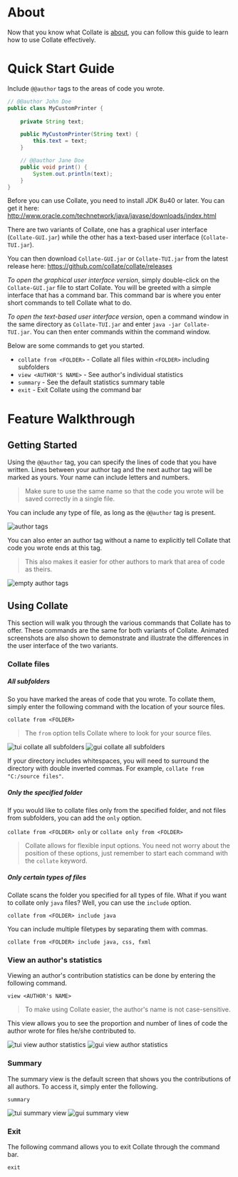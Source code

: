 # About
Now that you know what Collate is [about](../README.md), you can follow this guide to learn how to use Collate effectively.

# Quick Start Guide
Include `@@author` tags to the areas of code you wrote.
```java
// @@author John Doe
public class MyCustomPrinter {
    
    private String text;

    public MyCustomPrinter(String text) {
        this.text = text;
    }

    // @@author Jane Doe
    public void print() {
        System.out.println(text);
    }
}
```

Before you can use Collate, you need to install JDK 8u40 or later. You can get it here: http://www.oracle.com/technetwork/java/javase/downloads/index.html

There are two variants of Collate, one has a graphical user interface (`Collate-GUI.jar`) while the other has a text-based user interface (`Collate-TUI.jar`).

You can then download `Collate-GUI.jar` or `Collate-TUI.jar` from the latest release here: https://github.com/collate/collate/releases

*To open the graphical user interface version*, simply double-click on the `Collate-GUI.jar` file to start Collate. You will be greeted with a simple interface that has a command bar. This command bar is where you enter short commands to tell Collate what to do.

*To open the text-based user interface version*, open a command window in the same directory as `Collate-TUI.jar` and enter `java -jar Collate-TUI.jar`. You can then enter commands within the command window.

Below are some commands to get you started.
* `collate from <FOLDER>` - Collate all files within `<FOLDER>` including subfolders
* `view <AUTHOR'S NAME>` - See author's individual statistics
* `summary` - See the default statistics summary table
* `exit` - Exit Collate using the command bar

# Feature Walkthrough
## Getting Started
Using the `@@author` tag, you can specify the lines of code that you have written. Lines between your author tag and the next author tag will be marked as yours. Your name can include letters and numbers.
> Make sure to use the same name so that the code you wrote will be saved correctly in a single file.

You can include any type of file, as long as the `@@author` tag is present.

![author tags](images/user-guide/add-author-tags.png)

You can also enter an author tag without a name to explicitly tell Collate that code you wrote ends at this tag.
> This also makes it easier for other authors to mark that area of code as theirs.

![empty author tags](images/user-guide/add-empty-author-tags.png)

## Using Collate
This section will walk you through the various commands that Collate has to offer. These commands are the same for both variants of Collate. Animated screenshots are also shown to demonstrate and illustrate the differences in the user interface of the two variants.

### Collate files
##### All subfolders
So you have marked the areas of code that you wrote. To collate them, simply enter the following command with the location of your source files.

`collate from <FOLDER>`

> The `from` option tells Collate where to look for your source files.

![tui collate all subfolders](images/user-guide/tui-collate-all-subfolders.gif)
![gui collate all subfolders](images/user-guide/gui-collate-all-subfolders.gif)

If your directory includes whitespaces, you will need to surround the directory with double inverted commas. For example, `collate from "C:/source files"`.

##### Only the specified folder
If you would like to collate files only from the specified folder, and not files from subfolders, you can add the `only` option.

`collate from <FOLDER> only` or `collate only from <FOLDER>`

> Collate allows for flexible input options. You need not worry about the position of these options, just remember to start each command with the `collate` keyword.

##### Only certain types of files
Collate scans the folder you specified for all types of file. What if you want to collate only `java` files? Well, you can use the `include` option.

`collate from <FOLDER> include java`

You can include multiple filetypes by separating them with commas.

`collate from <FOLDER> include java, css, fxml`

### View an author's statistics
Viewing an author's contribution statistics can be done by entering the following command.

`view <AUTHOR's NAME>`

> To make using Collate easier, the author's name is not case-sensitive.

This view allows you to see the proportion and number of lines of code the author wrote for files he/she contributed to.

![tui view author statistics](images/user-guide/tui-view-author-statistics.gif)
![gui view author statistics](images/user-guide/gui-view-author-statistics.gif)

### Summary
The summary view is the default screen that shows you the contributions of all authors. To access it, simply enter the following.

`summary`

![tui summary view](images/user-guide/tui-summary.gif)
![gui summary view](images/user-guide/gui-summary.gif)

### Exit
The following command allows you to exit Collate through the command bar.

`exit`